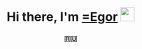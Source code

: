 <h1 align="center">Hi there, I'm <a href="https://github.com/rdjTapok/" target="_blank">=Egor</a> 
<img src="https://github.com/blackcater/blackcater/raw/main/images/Hi.gif" height="32"/></h1>
<h3 align="center">🇷🇺</h3>
